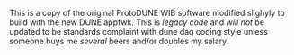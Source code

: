This is a copy of the original ProtoDUNE WIB software modified slighyly to build 
with the new DUNE appfwk. This is *legacy code* and *will not* be updated to be
standards complaint with dune daq coding style unless someone buys me *several*
beers and/or doubles my salary.
